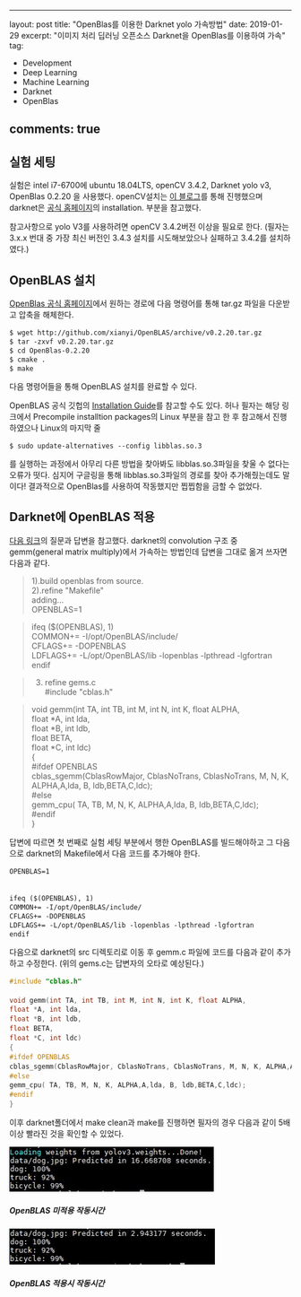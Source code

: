 

---
layout: post
title:  "OpenBlas를 이용한 Darknet yolo 가속방법"
date:   2019-01-29
excerpt: "이미지 처리 딥러닝 오픈소스 Darknet을 OpenBlas를 이용하여 가속"
tag:
- Development
- Deep Learning
- Machine Learning
- Darknet
- OpenBlas

comments: true
---

## 실험 세팅

실험은 intel i7-6700에 ubuntu 18.04LTS, openCV 3.4.2, Darknet yolo v3, OpenBlas 0.2.20 을 사용했다. openCV설치는 [이 블로그](https://jsh93.tistory.com/53)를 통해 진행했으며 darknet은 [공식 홈페이지](https://www.darnet.net)의 installation. 부분을 참고했다.

참고사항으로 yolo V3를 사용하려면 openCV 3.4.2버전 이상을 필요로 한다. (필자는 3.x.x 번대 중 가장 최신 버전인 3.4.3 설치를 시도해보았으나 실패하고 3.4.2를 설치하였다.)

## OpenBLAS 설치

[OpenBlas 공식 홈페이지](https://www.openblas.net/)에서 원하는 경로에 다음 명령어를 통해 tar.gz 파일을 다운받고 압축을 해체한다.
~~~
$ wget http://github.com/xianyi/OpenBLAS/archive/v0.2.20.tar.gz
$ tar -zxvf v0.2.20.tar.gz
$ cd OpenBlas-0.2.20
$ cmake .
$ make
~~~
다음 명령어들을 통해 OpenBLAS 설치를 완료할 수 있다.

OpenBLAS 공식 깃헙의 [Installation Guide](https://github.com/xianyi/OpenBLAS/wiki/Installation-Guide)를 참고할 수도 있다. 허나 필자는 해당 링크에서 Precompile installtion packages의 Linux 부분을 참고 한 후 참고해서 진행하였으나 Linux의 마지막 줄
~~~
$ sudo update-alternatives --config libblas.so.3
~~~
를 실행하는 과정에서 아무리 다른 방법을 찾아봐도 libblas.so.3파일을 찾울 수 없다는 오류가 떳다. 심지어 구글링을 통해 libblas.so.3파일의 경로를 찾아 추가해줬는데도 말이다!
결과적으로 OpenBlas를 사용하여 작동했지만 찝찝함을 금할 수 없었다.

## Darknet에 OpenBLAS 적용

[다음 링크](https://github.com/pjreddie/darknet/issues/332)의 질문과 답변을 참고했다. darknet의 convolution 구조 중 gemm(general matrix multiply)에서 가속하는 방법인데 답변을 그대로 옮겨 쓰자면 다음과 같다.
>1).build openblas from source.  
>2).refine "Makefile"  
adding...  
OPENBLAS=1  

>ifeq ($(OPENBLAS), 1)  
COMMON+= -I/opt/OpenBLAS/include/  
CFLAGS+= -DOPENBLAS  
LDFLAGS+= -L/opt/OpenBLAS/lib -lopenblas -lpthread -lgfortran  
endif  

>3) refine gems.c  
#include "cblas.h"  

>void gemm(int TA, int TB, int M, int N, int K, float ALPHA,  
float *A, int lda,  
float *B, int ldb,  
float BETA,  
float *C, int ldc)  
{  
#ifdef OPENBLAS  
cblas_sgemm(CblasRowMajor, CblasNoTrans, CblasNoTrans, M, N, K, ALPHA,A,lda, B, ldb,BETA,C,ldc);  
#else  
gemm_cpu( TA, TB, M, N, K, ALPHA,A,lda, B, ldb,BETA,C,ldc);  
#endif  
}  

답변에 따르면 첫 번째로 실험 세팅 부분에서 행한 OpenBLAS를 빌드해야하고 그 다음으로 darknet의 Makefile에서 다음 코드를 추가해야 한다.
~~~
OPENBLAS=1


ifeq ($(OPENBLAS), 1)
COMMON+= -I/opt/OpenBLAS/include/
CFLAGS+= -DOPENBLAS
LDFLAGS+= -L/opt/OpenBLAS/lib -lopenblas -lpthread -lgfortran
endif
~~~
다음으로 darknet의 src 디렉토리로 이동 후 gemm.c 파일에 코드를 다음과 같이 추가하고 수정한다. (위의 gems.c는 답변자의 오타로 예상된다.)

~~~c
#include "cblas.h"  

void gemm(int TA, int TB, int M, int N, int K, float ALPHA,  
float *A, int lda,  
float *B, int ldb,  
float BETA,  
float *C, int ldc)  
{  
#ifdef OPENBLAS  
cblas_sgemm(CblasRowMajor, CblasNoTrans, CblasNoTrans, M, N, K, ALPHA,A,lda, B, ldb,BETA,C,ldc);  
#else  
gemm_cpu( TA, TB, M, N, K, ALPHA,A,lda, B, ldb,BETA,C,ldc);  
#endif  
} 
~~~

이후 darknet폴더에서 make clean과 make를 진행하면 필자의 경우 다음과 같이 5배 이상 빨라진 것을 확인할 수 있었다.

![Blas미적용](https://github.com/queez0405/queez0405.github.io/blob/master/assets/img/darknetBlas/darknet.JPG?raw=true)
##### OpenBLAS 미적용 작동시간
![Blas적용](https://github.com/queez0405/queez0405.github.io/blob/master/assets/img/darknetBlas/darknetBlas.JPG?raw=true)
##### OpenBLAS 적용시 작동시간
